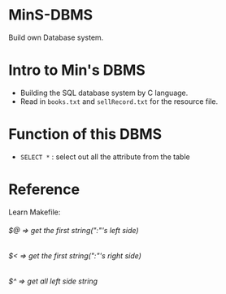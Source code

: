 # MinS-DBMS
Build own Database system. 

# Intro to Min's DBMS
 - Building the SQL database system by C language.
 - Read in `books.txt` and `sellRecord.txt` for the resource file.

# Function of this DBMS
 - `SELECT *` : select out all the attribute from the table

# Reference
Learn Makefile:
###### $@ => get the first string(":"'s left side)
###### $< => get the first string(":"'s right side)
###### $^ => get all left side string
